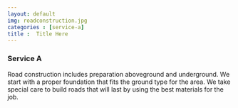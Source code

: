```yaml
---
layout: default
img: roadconstruction.jpg
categories : [service-a]
title :  Title Here
---
```


### Service A

Road construction includes preparation aboveground and underground. We start with a proper foundation that fits the ground type for the area. We take special care to build roads that will last by using the best materials for the job. 
